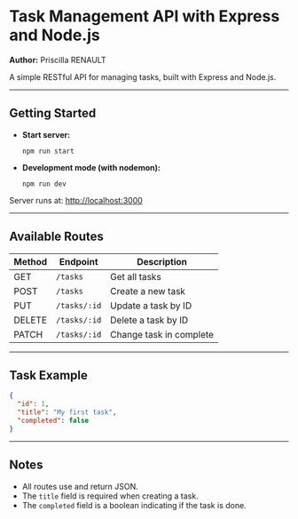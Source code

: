 # Task Management API with Express and Node.js

**Author:** Priscilla RENAULT

A simple RESTful API for managing tasks, built with Express and Node.js.

---

## Getting Started

- **Start server:**
  ```
  npm run start
  ```
- **Development mode (with nodemon):**
  ```
  npm run dev
  ```

Server runs at: [http://localhost:3000](http://localhost:3000)

---

## Available Routes

| Method | Endpoint     | Description             |
| ------ | ------------ | ----------------------- |
| GET    | `/tasks`     | Get all tasks           |
| POST   | `/tasks`     | Create a new task       |
| PUT    | `/tasks/:id` | Update a task by ID     |
| DELETE | `/tasks/:id` | Delete a task by ID     |
| PATCH  | `/tasks/:id` | Change task in complete |

---

## Task Example

```json
{
  "id": 1,
  "title": "My first task",
  "completed": false
}
```

---

## Notes

- All routes use and return JSON.
- The `title` field is required when creating a task.
- The `completed` field is a boolean indicating if the task is done.
